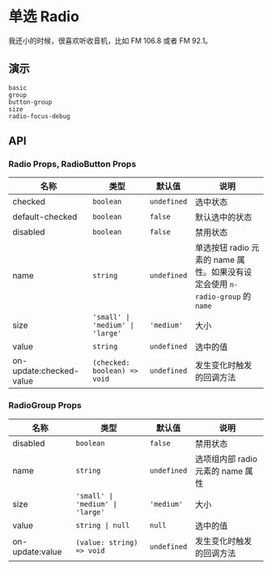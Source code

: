 # 单选 Radio

<!--single-column-->

我还小的时候，很喜欢听收音机，比如 FM 106.8 或者 FM 92.1。

## 演示

```demo
basic
group
button-group
size
radio-focus-debug
```

## API

### Radio Props, RadioButton Props

| 名称 | 类型 | 默认值 | 说明 |
| --- | --- | --- | --- |
| checked | `boolean` | `undefined` | 选中状态 |
| default-checked | `boolean` | `false` | 默认选中的状态 |
| disabled | `boolean` | `false` | 禁用状态 |
| name | `string` | `undefined` | 单选按钮 radio 元素的 name 属性。如果没有设定会使用 `n-radio-group` 的 `name` |
| size | `'small' \| 'medium' \| 'large'` | `'medium'` | 大小 |
| value | `string` | `undefined` | 选中的值 |
| on-update:checked-value | `(checked: boolean) => void` | `undefined` | 发生变化时触发的回调方法 |

### RadioGroup Props

| 名称 | 类型 | 默认值 | 说明 |
| --- | --- | --- | --- |
| disabled | `boolean` | `false` | 禁用状态 |
| name | `string` | `undefined` | 选项组内部 radio 元素的 name 属性 |
| size | `'small' \| 'medium' \| 'large'` | `'medium'` | 大小 |
| value | `string \| null` | `null` | 选中的值 |
| on-update:value | `(value: string) => void` | `undefined` | 发生变化时触发的回调方法 |
